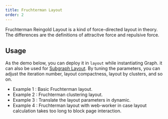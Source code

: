 ```yaml
---
title: Fruchterman Layout
order: 2
---
```


Fruchterman Reingold Layout is a kind of force-directed layout in theory. The differences are the definitions of attracitve force and repulsive force.

## Usage

As the demo below, you can deploy it in `layout` while instantiating Graph. it can also be used for [Subgraph Layout](/zh/docs/manual/middle/layout/#%E5%AD%90%E5%9B%BE%E5%B8%83%E5%B1%80). By tuning the parameters, you can adjust the iteration number, layout compactness, layout by clusters, and so on. 

- Example 1 : Basic Fruchterman layout.
- Example 2 : Fruchterman clustering layout.
- Example 3 : Translate the layout parameters in dynamic.
- Example 4 : Fruchterman layout with web-worker in case layout calculation takes too long to block page interaction.
